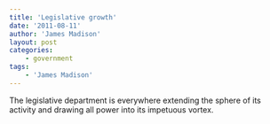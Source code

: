 ```yaml
---
title: 'Legislative growth'
date: '2011-08-11'
author: 'James Madison'
layout: post
categories:
    - government
tags:
    - 'James Madison'
---
```


The legislative department is everywhere extending the sphere of its activity and drawing all power into its impetuous vortex.
